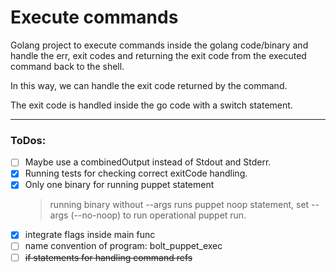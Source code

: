 # Execute commands

Golang project to execute commands inside the golang code/binary and handle
the err, exit codes and returning the exit code from the executed command back to 
the shell.

In this way, we can handle the exit code returned by the command.

The exit code is handled inside the go code with a switch statement.

----

### ToDos:

* [ ] Maybe use a combinedOutput instead of Stdout and Stderr. 
* [x] Running tests for checking correct exitCode handling.
* [x] Only one binary for running puppet statement
  > running binary without --args runs puppet noop statement, 
  > set --args (--no-noop) to run operational puppet run.
* [x] integrate flags inside main func 
* [ ] name convention of program: bolt_puppet_exec
* [ ] ~~if statements for handling command refs~~
